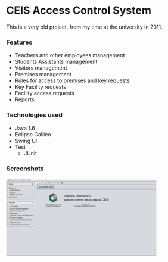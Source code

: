 # CEIS Access Control System
This is a very old project, from my time at the university in 2011.

### Features
- Teachers and other employees management
- Students Assistants management
- Visitors management
- Premises management
- Rules for access to premises and key requests
- Key Facility requests
- Facility access requests
- Reports

### Technologies used
- Java 1.6
- Eclipse Galileo
- Swing UI
- Test
  * JUnit

### Screenshots
<p float="left">
<img src="https://github.com/CamiloDelReal/ceis-access-control-system/blob/main/screenshots/about.png" width="80%" height="80%" />
</p>

